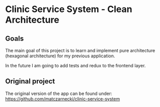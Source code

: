 # Clinic Service System - Clean Architecture

## Goals 

The main goal of this project is to learn and implement pure architecture (hexagonal architecture)
for my previous application.

In the future I am going to add tests and redux to the frontend layer.

## Original project

The original version of the app can be found under:
https://github.com/matczarnecki/clinic-service-system
